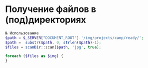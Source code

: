 # Получение файлов в (под)директориях

```php
№ Использование
$path = $_SERVER["DOCUMENT_ROOT"].'/img/projects/camp/ready/';
$path =  substr($path, 0, strlen($path)-1);
$files = scanDir::scan($path, 'jpg', true);

foreach ($files as $img) {
}
```
